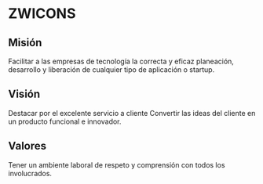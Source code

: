 # ZWICONS

## Misión
Facilitar a las empresas de tecnología la correcta y eficaz planeación, desarrollo y liberación de cualquier tipo de aplicación o startup.

## Visión
Destacar por el excelente servicio a cliente
Convertir las ideas del cliente en un producto funcional e innovador.

## Valores
Tener un ambiente laboral de respeto y comprensión con todos los involucrados.

